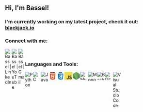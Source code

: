 ## Hi, I'm Bassel!

### I'm currently working on my latest project, check it out: [blackjack.io](https://github.com/BasselR/blackjack.io)

### Connect with me:

<!-- [<img align="left" alt="basselr.github.io" width="22px" src="https://raw.githubusercontent.com/iconic/open-iconic/master/svg/globe.svg" />][website] -->
[<img align="left" alt="Bassel | LinkedIn" width="22px" src="https://cdn.jsdelivr.net/npm/simple-icons@v3/icons/linkedin.svg" />][linkedin]
[<img align="left" alt="Bassel | YouTube" width="22px" src="https://cdn.jsdelivr.net/npm/simple-icons@v3/icons/youtube.svg" />][youtube]
[<img align="left" alt="Bassel | Gmail" width="22px" src="https://cdn.jsdelivr.net/npm/simple-icons@3.4.0/icons/gmail.svg" />][gmail]

<br />

### Languages and Tools:

[<img align="left" alt="Python" width="26px" src="https://www.python.org/static/opengraph-icon-200x200.png" />][Python]
[<img align="left" alt="C" width="26px" src="https://img.icons8.com/color/48/000000/c-programming.png" />][C]
[<img align="left" alt="Java" width="26px" src="https://img.icons8.com/color/96/000000/java-coffee-cup-logo.png" />][Java]

[<img align="left" alt="HTML5" width="26px" src="https://raw.githubusercontent.com/github/explore/80688e429a7d4ef2fca1e82350fe8e3517d3494d/topics/html/html.png" />][HTML]
[<img align="left" alt="CSS3" width="26px" src="https://raw.githubusercontent.com/github/explore/80688e429a7d4ef2fca1e82350fe8e3517d3494d/topics/css/css.png" />][CSS]

[<img align="left" alt="JavaScript" width="26px" src="https://raw.githubusercontent.com/github/explore/80688e429a7d4ef2fca1e82350fe8e3517d3494d/topics/javascript/javascript.png" />][Javascript]

<!-- [<img align="left" alt="JavaScript" width="26px" src="https://img.icons8.com/color/48/000000/javascript-logo-1.png" />][Javascript] -->

[<img align="left" alt="Node.js" width="26px" src="https://raw.githubusercontent.com/github/explore/80688e429a7d4ef2fca1e82350fe8e3517d3494d/topics/nodejs/nodejs.png" />][Node.js]

[<img align="left" alt="MySQL" width="26px" height="26px" src="https://pngimg.com/uploads/mysql/mysql_PNG23.png" />][MySQL]

[<img align="left" alt="MongoDB" width="30px" height="30px" src="https://img.icons8.com/color/48/000000/mongodb.png" />][MongoDB]

[<img align="left" alt="Bash" width="26px" height="26px" src="https://upload.wikimedia.org/wikipedia/commons/thumb/2/20/Bash_Logo_black_and_white_icon_only.svg/1200px-Bash_Logo_black_and_white_icon_only.svg.png" />][Bash]

[<img align="left" alt="Git" width="26px" height="26px" src="https://img.icons8.com/color/48/000000/git.png" />][Git]

[<img align="left" alt="Visual Studio Code" width="26px" src="https://img.icons8.com/color/48/000000/visual-studio-code-2019.png" />][VSC]

<!--
<img align="left" alt="GitHub" width="26px" src="https://raw.githubusercontent.com/github/explore/78df643247d429f6cc873026c0622819ad797942/topics/github/github.png" />
-->

<br />
<br />

[website]: https://basselr.github.io
[youtube]: https://www.youtube.com/channel/UCU0FK-dE1sY2daVeV75Ba7g
[linkedin]: https://www.linkedin.com/in/bassel-rezkalla/
[gmail]: mailto:basselrezkalla@gmail.com

[HTML]: https://developer.mozilla.org/en-US/docs/Web/HTML
[CSS]: https://developer.mozilla.org/en-US/docs/Web/CSS
[C++]: http://www.cplusplus.com/
[C]: https://en.wikipedia.org/wiki/C_(programming_language)
[Java]: https://docs.oracle.com/javase/7/docs/technotes/guides/language/
[Python]: http://www.python.org/
[JavaScript]: https://www.javascript.com/
[Node.js]: https://nodejs.org/api/http.html
[Git]: https://git-scm.com/
[Bash]: https://www.gnu.org/software/bash/
[MySQL]: https://www.mysql.com/
[MongoDB]: https://www.mongodb.com/
[VSC]: https://code.visualstudio.com/

<!--
**BasselR/BasselR** is a ✨ _special_ ✨ repository because its `README.md` (this file) appears on your GitHub profile.

Here are some ideas to get you started:

- 🔭 I’m currently working on ...
- 🌱 I’m currently learning ...
- 👯 I’m looking to collaborate on ...
- 🤔 I’m looking for help with ...
- 💬 Ask me about ...
- 📫 How to reach me: ...
- 😄 Pronouns: ...
- ⚡ Fun fact: ...
-->

